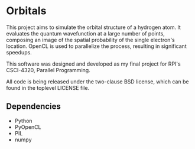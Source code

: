 Orbitals
========

This project aims to simulate the orbital structure of a hydrogen atom. It
evaluates the quantum wavefunction at a large number of points, composing an
image of the spatial probability of the single electron's location. OpenCL is
used to parallelize the process, resulting in significant speedups.

This software was designed and developed as my final project for RPI's
CSCI-4320, Parallel Programming.

All code is being released under the two-clause BSD license, which can be found
in the toplevel LICENSE file.

Dependencies
------------

* Python
* PyOpenCL
* PIL
* numpy
